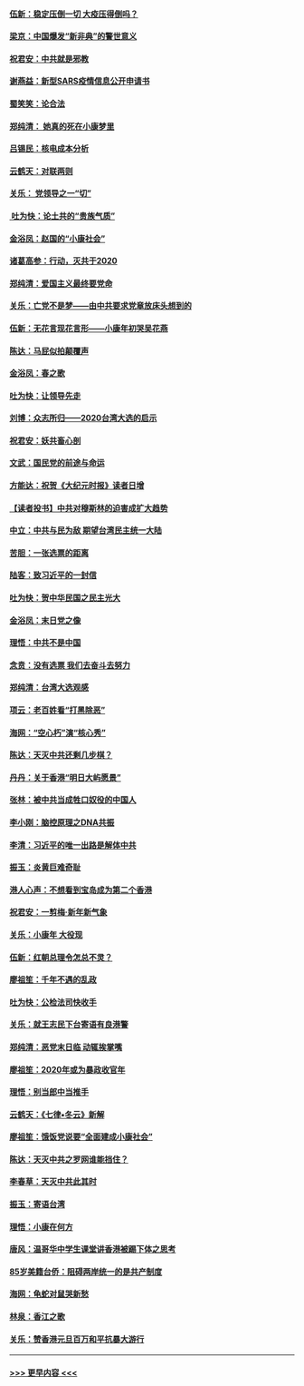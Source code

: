 #### [伍新：稳定压倒一切 大疫压得倒吗？](../pages/nsc993/n11812634.md?t=01222222) 
#### [梁京：中国爆发“新非典”的警世意义](../pages/nsc993/n11812554.md?t=01222222) 
#### [祝君安：中共就是邪教](../pages/nsc993/n11812431.md?t=01222222) 
#### [谢燕益：新型SARS疫情信息公开申请书](../pages/nsc993/n11808840.md?t=01222222) 
#### [蜀笑笑：论合法](../pages/nsc993/n11808064.md?t=01222222) 
#### [郑纯清： 她真的死在小康梦里](../pages/nsc993/n11806623.md?t=01222222) 
#### [吕锡民：核电成本分析](../pages/nsc993/n11806284.md?t=01222222) 
#### [云鹤天：对联两则](../pages/nsc993/n11805957.md?t=01222222) 
#### [关乐： 党领导之一“切”](../pages/nsc993/n11804505.md?t=01222222) 
#### [ 吐为快：论土共的“贵族气质”](../pages/nsc993/n11804490.md?t=01222222) 
#### [金浴凤：赵国的“小康社会”](../pages/nsc993/n11804452.md?t=01222222) 
#### [诸葛高参：行动，灭共于2020](../pages/nsc993/n11804120.md?t=01222222) 
#### [郑纯清：爱国主义最终要党命](../pages/nsc993/n11802197.md?t=01222222) 
#### [关乐：亡党不是梦——由中共要求党章放床头想到的](../pages/nsc993/n11802156.md?t=01222222) 
#### [伍新：无花言现花言形——小康年初哭吴花燕](../pages/nsc993/n11800044.md?t=01222222) 
#### [陈达：马屁似拍颠覆声](../pages/nsc993/n11800010.md?t=01222222) 
#### [金浴凤：春之歌](../pages/nsc993/n11797687.md?t=01222222) 
#### [吐为快：让领导先走](../pages/nsc993/n11797512.md?t=01222222) 
#### [刘博：众志所归——2020台湾大选的启示](../pages/nsc993/n11796878.md?t=01222222) 
#### [祝君安：妖共畜心剖](../pages/nsc993/n11794273.md?t=01222222) 
#### [文武：国民党的前途与命运](../pages/nsc993/n11794198.md?t=01222222) 
#### [方能达：祝贺《大纪元时报》读者日增](../pages/nsc993/n11793807.md?t=01222222) 
#### [【读者投书】中共对穆斯林的迫害成扩大趋势](../pages/nsc993/n11791371.md?t=01222222) 
#### [中立：中共与民为敌 期望台湾民主统一大陆](../pages/nsc993/n11790392.md?t=01222222) 
#### [苦胆：一张选票的距离](../pages/nsc993/n11788914.md?t=01222222) 
#### [陆客：致习近平的一封信](../pages/nsc993/n11788867.md?t=01222222) 
#### [吐为快：贺中华民国之民主光大](../pages/nsc993/n11788618.md?t=01222222) 
#### [金浴凤：末日党之像](../pages/nsc993/n11787475.md?t=01222222) 
#### [理悟：中共不是中国](../pages/nsc993/n11787463.md?t=01222222) 
#### [念贲：没有选票  我们去奋斗去努力](../pages/nsc993/n11787398.md?t=01222222) 
#### [郑纯清：台湾大选观感](../pages/nsc993/n11786210.md?t=01222222) 
#### [项云：老百姓看“打黑除恶”](../pages/nsc993/n11785398.md?t=01222222) 
#### [海网：“空心朽”演“核心秀”](../pages/nsc993/n11783874.md?t=01222222) 
#### [陈达：天灭中共还剩几步棋？](../pages/nsc993/n11783719.md?t=01222222) 
#### [丹丹：关于香港“明日大屿愿景”](../pages/nsc993/n11783273.md?t=01222222) 
#### [张林：被中共当成牲口奴役的中国人](../pages/nsc993/n11782397.md?t=01222222) 
#### [李小刚：脑控原理之DNA共振](../pages/nsc993/n11780962.md?t=01222222) 
#### [李清：习近平的唯一出路是解体中共](../pages/nsc993/n11780866.md?t=01222222) 
#### [振玉：炎黄巨难奇耻](../pages/nsc993/n11779632.md?t=01222222) 
#### [港人心声：不想看到宝岛成为第二个香港](../pages/nsc993/n11778817.md?t=01222222) 
#### [祝君安：一剪梅‧新年新气象](../pages/nsc993/n11776340.md?t=01222222) 
#### [关乐：小康年 大役现](../pages/nsc993/n11774213.md?t=01222222) 
#### [伍新：红朝总理令怎总不灵？](../pages/nsc993/n11770813.md?t=01222222) 
#### [廖祖笙：千年不遇的乱政](../pages/nsc993/n11770373.md?t=01222222) 
#### [吐为快：公检法司快收手](../pages/nsc993/n11770359.md?t=01222222) 
#### [关乐：就王志民下台寄语有良港警](../pages/nsc993/n11769903.md?t=01222222) 
#### [郑纯清：恶党末日临 动辄挨掌嘴](../pages/nsc993/n11769356.md?t=01222222) 
#### [廖祖笙：2020年或为暴政收官年](../pages/nsc993/n11768216.md?t=01222222) 
#### [理悟：别当郎中当推手](../pages/nsc993/n11768243.md?t=01222222) 
#### [云鹤天：《七律▪冬云》新解](../pages/nsc993/n11768204.md?t=01222222) 
#### [廖祖笙：饿饭党说要“全面建成小康社会”](../pages/nsc993/n11767482.md?t=01222222) 
#### [陈达：天灭中共之罗网谁能挡住？](../pages/nsc993/n11767465.md?t=01222222) 
#### [李春草：天灭中共此其时](../pages/nsc993/n11767452.md?t=01222222) 
#### [振玉：寄语台湾](../pages/nsc993/n11767432.md?t=01222222) 
#### [理悟：小康在何方](../pages/nsc993/n11767394.md?t=01222222) 
#### [唐风：温哥华中学生课堂讲香港被踢下体之思考](../pages/nsc993/n11766848.md?t=01222222) 
#### [85岁美籍台侨：阻碍两岸统一的是共产制度](../pages/nsc993/n11765043.md?t=01222222) 
#### [海网：龟蛇对鼠哭新愁](../pages/nsc993/n11764895.md?t=01222222) 
#### [林泉：香江之歌](../pages/nsc993/n11764415.md?t=01222222) 
#### [关乐：赞香港元旦百万和平抗暴大游行](../pages/nsc993/n11764382.md?t=01222222) 

----
#### [ >>> 更早内容 <<< ](../indexes/nsc993-earlier.md)
